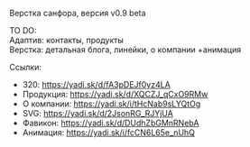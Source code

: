 Верстка санфора,
версия v0.9 beta

TO DO: <br>
Адаптив: контакты, продукты <br>
Верстка: детальная блога, линейки, о компании
+анимация


Ссылки:
+ 320: https://yadi.sk/d/fA3pDEJf0yz4LA
+ Продукция: https://yadi.sk/d/XQCZJ_qCxO9RMw
+ О компании: https://yadi.sk/i/tHcNab9sLYQtOg
+ SVG: https://yadi.sk/d/2JsonRG_RJYjUA
+ Фавикон: https://yadi.sk/d/DUdhZbGMnRNebA
+ Анимация: https://yadi.sk/i/fcCN6L65e_nUhQ
